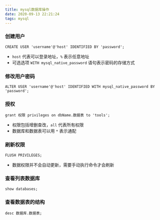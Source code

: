 ```yaml
---
title: mysql数据库操作
date: 2020-09-13 22:21:24
tags: mysql
---
```


### 创建用户

`CREATE USER 'username'@'host' IDENTIFIED BY 'password';`

- `host` 代表可以登录地址，`%` 表示任意地址
- 可选选项 `WITH mysql_native_password` 语句表示密码的存储方式

### 修改用户密码

`ALTER USER 'username'@'host' IDENTIFIED WITH mysql_native_password BY 'password';`

### 授权

`grant 权限 privileges on dbName.数据表 to 'tools';`

- 权限包括增删查改，`all` 代表所有权限
- 数据库和数据表可以用 `*` 表示通配

### 刷新权限

`FLUSH PRIVILEGES;`

- 数据权限并不会自动更新，需要手动执行命令才会刷新

### 查看列表数据库

`show databases;`

### 查看数据表的结构

`desc 数据库.数据表;`
